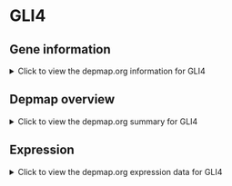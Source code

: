 <h1>GLI4</h1>

<h2>Gene information</h2>
<details>
  <summary>Click to view the depmap.org information for GLI4</summary>
  <p><a href="https://depmap.org/portal/gene/GLI4?tab=about" target="_BLANK">Open page in a new tab...</a></p>
  <iframe src="https://depmap.org/portal/gene/GLI4?tab=about" style="border:none;width:100%;height:800px"></iframe>
</details>

<h2>Depmap overview</h2>
<details>
  <summary>Click to view the depmap.org summary for GLI4</summary>
  <p><a href="https://depmap.org/portal/gene/GLI4?tab=overview" target="_BLANK">Open page in a new tab...</a></p>
  <iframe src="https://depmap.org/portal/gene/GLI4?tab=overview" style="border:none;width:100%;height:800px"></iframe>
</details>

<h2>Expression</h2>
<details>
  <summary>Click to view the depmap.org expression data for GLI4</summary>
  <p><a href="https://depmap.org/portal/gene/GLI4?tab=characterization" target="_BLANK">Open page in a new tab...</a></p>
  <iframe src="https://depmap.org/portal/gene/GLI4?tab=characterization" style="border:none;width:100%;height:800px"></iframe>
</details>


<!--
<h2>Reactome Pathway diagram</h2>
<details>
  <summary>Click to view the Reactome pathway for GLI4</summary>
  <p><a href="PURL" target="_BLANK">Open page in a new tab...</a></p>
  PNAME
</details>
-->


